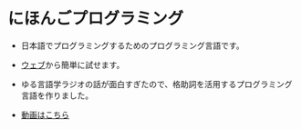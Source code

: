 # にほんごプログラミング

- 日本語でプログラミングするためのプログラミング言語です。
- [ウェブ](https://kekemoto.github.io/japanese/)から簡単に試せます。

- ゆる言語学ラジオの話が面白すぎたので、格助詞を活用するプログラミング言語を作りました。
- [動画はこちら](https://www.youtube.com/watch?v=A1_ScH1NiCo)
